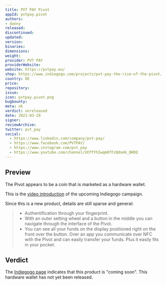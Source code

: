 ```yaml
---
title: PVT PAY Pivot
appId: pvtpay.pivot
authors:
- danny
released: 
discontinued: 
updated: 
version: 
binaries: 
dimensions: 
weight: 
provider: PVT PAY
providerWebsite: 
website: https://pvtpay.eu/
shop: https://www.indiegogo.com/projects/pvt-pay-the-rise-of-the-pivot/coming_soon
country: DE
price: 
repository: 
issue: 
icon: pvtpay.pivot.png
bugbounty: 
meta: ok
verdict: unreleased
date: 2021-03-29
signer: 
reviewArchive: 
twitter: pvt_pay
social:
  - https://www.linkedin.com/company/pvt-pay/
  - https://www.facebook.com/PVTPAY/
  - https://www.instagram.com/pvt_pay
  - https://www.youtube.com/channel/UCPfYhIwqmOfFzQdoeb_QHDQ
---
```


## Preview 

The Pivot appears to be a coin that is marketed as a hardware wallet. 

This is the [video introduction](https://www.youtube.com/watch?v=Yg0H6QwOlck) of the upcoming Indiegogo campaign. 

Since this is a new product, details are still sparse and general: 

> - Authentification through your fingerprint. 
> - With an outer setting wheel and a button in the middle you can navigate through the interface of the Pivot. 
> - You can see all your funds on the display positioned right on the front over the button. Over an app you communicate over NFC with the Pivot and can easily transfer your funds. Plus it easily fits in your pocket. 

## Verdict 

The [Indiegogo page](https://www.indiegogo.com/projects/pvt-pay-the-rise-of-the-pivot/coming_soon) indicates that this product is "coming soon". This hardware wallet has not yet been released.



